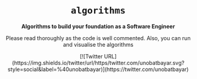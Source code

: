 <div align="center">
  <h1><code>algorithms</code></h1>

  <strong>Algorithms to build your foundation as a Software Engineer</strong>
  <p> Please read thoroughly as the code is well commented. Also, you can run and visualise the algorithms </p>
  [![Twitter URL](https://img.shields.io/twitter/url/https/twitter.com/unobatbayar.svg?style=social&label=%40unobatbayar)](https://twitter.com/unobatbayar)

</div>
